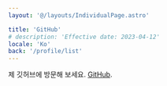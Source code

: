 ```yaml
---
layout: '@/layouts/IndividualPage.astro'

title: 'GitHub'
# description: 'Effective date: 2023-04-12'
locale: 'Ko'
back: '/profile/list'
---
```


제 깃허브에 방문해 보세요. [GitHub](https://github.com/yonaa-dev).
